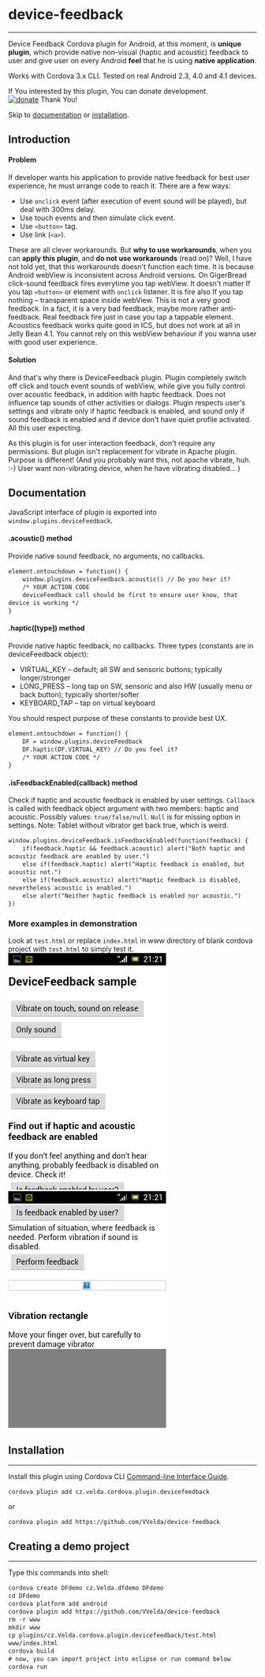 # device-feedback #
-------------------------
Device Feedback Cordova plugin for Android, at this moment, is __unique plugin__, which provide native non-visual (haptic and acoustic) feedback to user and give user on every Android __feel__ that he is using __native application__.

Works with Cordova 3.x CLI. Tested on real Android 2.3, 4.0 and 4.1 devices.

If You interested by this plugin, You can donate development.  
[![donate](https://www.paypalobjects.com/en_US/i/btn/btn_donateCC_LG_global.gif)](https://www.paypal.com/cgi-bin/webscr?cmd=_s-xclick&hosted_button_id=2XPWNZRYWARX4) Thank You!

Skip to [documentation](#documentation) or [installation](#installation).
## Introduction ##
#### Problem ####
If developer wants his application to provide native feedback for best user experience, he must arrange code to reach it. There are a few ways:

 * Use `onclick` event (after execution of event sound will be played), but deal with 300ms delay.
 * Use touch events and then simulate click event.
 * Use `<button>` tag.
 * Use link (`<a>`).

These are all clever workarounds. But __why to use workarounds__, when you can __apply this plugin__, and __do not use workarounds__ (read on)? Well, I have not told yet, that this workarounds doesn't function each time. It is because Android webView is inconsistent across Android versions.
On GigerBread click-sound feedback fires everytime you tap webView. It doesn't matter If you tap `<button>` or element with `onclick` listener. It is fire also If you tap nothing – transparent space inside webView. This is not a very good feedback. In a fact, it is a very bad feedback, maybe more rather anti-feedback. Real feedback fire just in case you tap a tappable element.
Acoustics feedback works quite good in ICS, but does not work at all in Jelly Bean 4.1.
You cannot rely on this webView behaviour if you wanna user with good user experience.
#### Solution ####
And that's why there is DeviceFeedback plugin. Plugin completely switch off click and touch event sounds of webView, while give you fully control over acoustic feedback, in addition with haptic feedback. Does not influence tap sounds of other activities or dialogs.
Plugin respects user's settings and vibrate only if haptic feedback is enabled, and sound only if sound feedback is enabled and if device don't have  quiet profile activated. All this user expecting.

As this plugin is for user interaction feedback, don't require any permissions. But plugin isn't replacement for vibrate in Apache plugin. Purpose is different! (And you probably want this, not apache vibrate, huh. :-) User want non-vibrating device, when he have vibrating disabled... )

## Documentation ##
JavaScript interface of plugin is exported into `window.plugins.deviceFeedback`.
#### .acoustic() method ####
Provide native sound feedback, no arguments, no callbacks.

    element.ontouchdown = function() {
        window.plugins.deviceFeedback.acoustic() // Do you hear it?
        /* YOUR ACTION CODE
        deviceFeedback call should be first to ensure user know, that device is working */
    }
#### .haptic([type]) method ####
Provide native haptic feedback, no callbacks.
Three types (constants are in deviceFeedback object):

 * VIRTUAL_KEY – default; all SW and sensoric buttons; typically longer/stronger
 * LONG_PRESS – long tap on SW, sensoric and also HW (usually menu or back button); typically shorter/softer
 * KEYBOARD_TAP – tap on virtual keyboard

You should respect purpose of these constants to provide best UX.

    element.ontouchdown = function() {
        DF = window.plugins.deviceFeedback
        DF.haptic(DF.VIRTUAL_KEY) // Do you feel it?
        /* YOUR ACTION CODE */
    }
#### .isFeedbackEnabled(callback) method ####
Check if haptic and acoustic feedback is enabled by user settings.
`Callback` is called with feedback object argument with two members: haptic and acoustic. Possibly values: `true/false/null`. `Null` is for missing option in settings. Note: Tablet without vibrator get back true, which is weird.

    window.plugins.deviceFeedback.isFeedbackEnabled(function(feedback) {
		if(feedback.haptic && feedback.acoustic) alert("Both haptic and acoustic feedback are enabled by user.")
		else if(feedback.haptic) alert("Haptic feedback is enabled, but acoustic not.")
		else if(feedback.acoustic) alert("Haptic feedback is disabled, nevertheless acoustic is enabled.")
		else alert("Neither haptic feedback is enabled nor acoustic.")
	})
### More examples in demonstration ###
Look at `test.html` or replace `index.html` in www directory of blank cordova project with `test.html` to simply test it.  
![demonstration](demo1.png) ![demonstration](demo2.png)

## Installation ##
---------------------------
Install this plugin using Cordova CLI [Command-line Interface Guide](http://cordova.apache.org/docs/en/edge/guide_cli_index.md.html#The%20Command-line%20Interface).

    cordova plugin add cz.velda.cordova.plugin.devicefeedback
or  

	cordova plugin add https://github.com/VVelda/device-feedback

## Creating a demo project ##
------------------------------------------------
Type this commands into shell:

    cordova create DFdemo cz.Velda.dfdemo DFdemo
    cd DFdemo
    cordova platform add android
    cordova plugin add https://github.com/VVelda/device-feedback
    rm -r www
    mkdir www
    cp plugins/cz.Velda.cordova.plugin.devicefeedback/test.html www/index.html
    cordova build
    # now, you can import project into eclipse or run command below
    cordova run